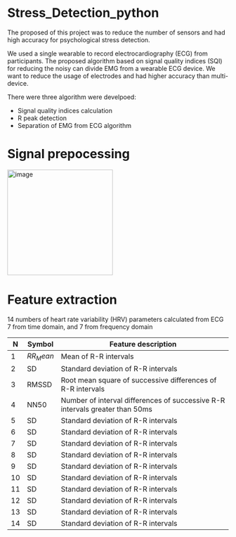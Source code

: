 # Stress_Detection_python
The proposed of this project was to reduce the number of sensors and had high accuracy for psychological stress detection.

We used a single wearable to record electrocardiography (ECG) from participants. The proposed algorithm based on signal quality indices (SQI) for reducing the noisy can divide EMG from a wearable ECG device. We want to reduce the usage of electrodes and had higher accuracy than multi-device.

There were three algorithm were develpoed:
* Signal quality indices calculation
* R peak detection
* Separation of EMG from ECG algorithm


# Signal prepocessing
<img width="240" alt="image" src="https://user-images.githubusercontent.com/25921591/222178747-9e10052f-998a-466b-9828-b80f6e1e419a.png">

# Feature extraction
14 numbers of heart rate variability (HRV) parameters calculated from ECG
7 from time domain, and 7 from frequency domain

| N  | Symbol | Feature description |
|  ----  | ----  | ---- |
| 1 | $RR_Mean$ | Mean of R-R intervals|
| 2 | SD | Standard deviation of R-R intervals |
| 3 | RMSSD | Root mean square of successive differences of R-R intervals |
| 4 | NN50 | Number of interval differences of successive R-R intervals greater than 50ms |
| 5 | SD | Standard deviation of R-R intervals |
| 6 | SD | Standard deviation of R-R intervals |
| 7 | SD | Standard deviation of R-R intervals |
| 8 | SD | Standard deviation of R-R intervals |
| 9 | SD | Standard deviation of R-R intervals |
| 10 | SD | Standard deviation of R-R intervals |
| 11 | SD | Standard deviation of R-R intervals |
| 12 | SD | Standard deviation of R-R intervals |
| 13 | SD | Standard deviation of R-R intervals |
| 14 | SD | Standard deviation of R-R intervals |

